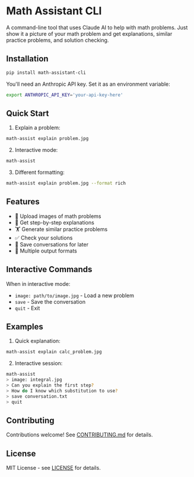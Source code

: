# Math Assistant CLI

A command-line tool that uses Claude AI to help with math problems. Just show it a picture of your math problem and get explanations, similar practice problems, and solution checking.

## Installation

```bash
pip install math-assistant-cli
```

You'll need an Anthropic API key. Set it as an environment variable:
```bash
export ANTHROPIC_API_KEY='your-api-key-here'
```

## Quick Start

1. Explain a problem:
```bash
math-assist explain problem.jpg
```

2. Interactive mode:
```bash
math-assist
```

3. Different formatting:
```bash
math-assist explain problem.jpg --format rich
```

## Features

- 📸 Upload images of math problems
- 💬 Get step-by-step explanations
- 🏋️ Generate similar practice problems
- ✅ Check your solutions
- 💾 Save conversations for later
- 🎨 Multiple output formats

## Interactive Commands

When in interactive mode:
- `image: path/to/image.jpg` - Load a new problem
- `save` - Save the conversation
- `quit` - Exit

## Examples

1. Quick explanation:
```bash
math-assist explain calc_problem.jpg
```

2. Interactive session:
```bash
math-assist
> image: integral.jpg
> Can you explain the first step?
> How do I know which substitution to use?
> save conversation.txt
> quit
```

## Contributing

Contributions welcome! See [CONTRIBUTING.md](CONTRIBUTING.md) for details.

## License

MIT License - see [LICENSE](LICENSE) for details.
